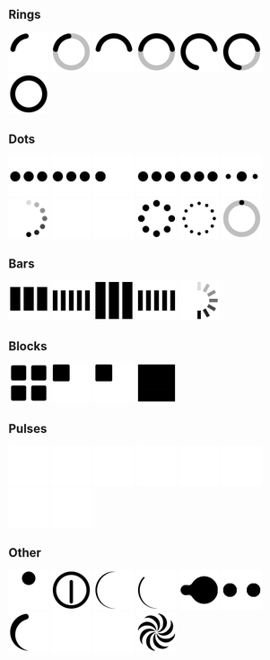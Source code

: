 ## Rings
![](preview/90-ring-black-36.svg)    ![](preview/90-ring-with-bg-black-36.svg)    ![](preview/180-ring-black-36.svg)    ![](preview/180-ring-with-bg-black-36.svg)    ![](preview/270-ring-black-36.svg)    ![](preview/270-ring-with-bg-black-36.svg)    ![](preview/ring-resize-black-36.svg)
## Dots
![](preview/3-dots-bounce-black-36.svg)    ![](preview/3-dots-fade-black-36.svg)    ![](preview/3-dots-move-black-36.svg)    ![](preview/3-dots-rotate-black-36.svg)    ![](preview/3-dots-scale-black-36.svg)    ![](preview/3-dots-scale-middle-black-36.svg)    ![](preview/6-dots-rotate-black-36.svg)    ![](preview/6-dots-scale-black-36.svg)    ![](preview/6-dots-scale-middle-black-36.svg)    ![](preview/8-dots-rotate-black-36.svg)    ![](preview/12-dots-scale-rotate-black-36.svg)    ![](preview/dot-revolve-black-36.svg)
## Bars
![](preview/bars-fade-black-36.svg)    ![](preview/bars-scale-black-36.svg)    ![](preview/bars-scale-fade-black-36.svg)    ![](preview/bars-scale-middle-black-36.svg)    ![](preview/bars-rotate-fade-black-36.svg)
## Blocks
![](preview/blocks-scale-black-36.svg)    ![](preview/blocks-shuffle-2-black-36.svg)    ![](preview/blocks-shuffle-3-black-36.svg)    ![](preview/blocks-wave-black-36.svg)
## Pulses
![](preview/pulse-black-36.svg)    ![](preview/pulse-2-black-36.svg)    ![](preview/pulse-3-black-36.svg)    ![](preview/pulse-multiple-black-36.svg)    ![](preview/pulse-ring-black-36.svg)    ![](preview/pulse-rings-2-black-36.svg)    ![](preview/pulse-rings-3-black-36.svg)    ![](preview/pulse-rings-multiple-black-36.svg)
## Other
![](preview/bouncing-ball-black-36.svg)    ![](preview/clock-black-36.svg)    ![](preview/eclipse-black-36.svg)    ![](preview/eclipse-half-black-36.svg)    ![](preview/gooey-balls-1-black-36.svg)    ![](preview/gooey-balls-2-black-36.svg)    ![](preview/tadpole-black-36.svg)    ![](preview/wifi-black-36.svg)    ![](preview/wifi-fade-black-36.svg)    ![](preview/wind-toy-black-36.svg)
